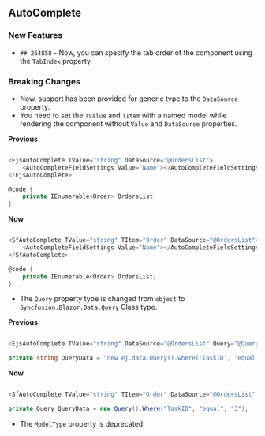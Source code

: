 ##  AutoComplete

###    New Features

- `## 264858` - Now, you can specify the tab order of the component using the `TabIndex` property.

###    Breaking Changes

- Now, support has been provided for generic type to the `DataSource` property.
- You need to set the `TValue` and `TItem` with a named model while rendering the component without `Value` and `DataSource` properties.

**Previous**

```csharp

<EjsAutoComplete TValue="string" DataSource="@OrdersList">
    <AutoCompleteFieldSettings Value="Name"></AutoCompleteFieldSettings>
</EjsAutoComplete>

@code {
    private IEnumerable<Order> OrdersList
}
```

**Now**

```csharp

<SfAutoComplete TValue="string" TItem="Order" DataSource="@OrdersList">
    <AutoCompleteFieldSettings Value="Name"></AutoCompleteFieldSettings>
</SfAutoComplete>

@code {
    private IEnumerable<Order> OrdersList;
}

```

- The `Query` property type is changed from `object` to `Syncfusion.Blazor.Data.Query` Class type.

**Previous**

```csharp

<EjsAutoComplete TValue="string" DataSource="@OrdersList" Query="@QueryData"></EjsAutoComplete>

private string QueryData = "new ej.data.Query().where('TaskID', 'equal', '3')";

```

**Now**

```csharp

<SfAutoComplete TValue="string" TItem="Order" DataSource="@OrdersList" Query="@QueryData"> </SfAutoComplete>

private Query QueryData = new Query().Where("TaskID", "equal", "3");

```

- The `ModelType` property is deprecated.


